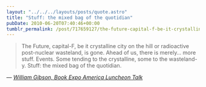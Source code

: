 ```yaml
---
layout: "../../../layouts/posts/quote.astro"
title: "Stuff: the mixed bag of the quotidian"
pubDate: 2010-06-20T07:40:46+00:00
tumblr_permalink: /post/717659127/the-future-capital-f-be-it-crystalline-city-on
---
```


> The Future, capital-F, be it crystalline city on the hill or radioactive post-nuclear wasteland, is gone. Ahead of us, there is merely… more stuff. Events. Some tending to the crystalline, some to the wasteland-y. Stuff: the mixed bag of the quotidian.

— <cite>[William Gibson, _Book Expo America Luncheon Talk_](https://www.goodreads.com/book/show/11890817-distrust-that-particular-flavor)</cite>
